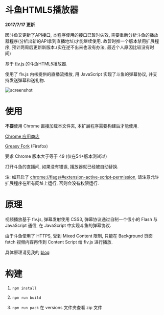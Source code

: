 # 斗鱼HTML5播放器

**2017/7/17 更新**

因斗鱼又更新了API接口, 本程序使用的接口已暂时失效, 需要重新分析斗鱼的播放器程序(分析出新的API拿到直播地址)才能继续使用. 故暂时推一个版本禁用扩展程序, 预计两周后更新新版本.(实在逆不出来也没有办法, 最近个人原因比较没有时间)


基于 [flv.js](https://github.com/Bilibili/flv.js) 的斗鱼HTML5播放器.

使用了 flv.js 内核提供的直播流播放, 用 JavaScript 实现了斗鱼的弹幕协议, 并支持发送弹幕和送礼物.

![screenshot](screenshot.jpg)

# 使用

**不要**使用 Chrome 直接加载本文件夹, 本扩展程序需要构建后才能使用.

[Chrome 应用商店](https://chrome.google.com/webstore/detail/hbocinidadgpnbcamhjgfbgiebhpnmfj)

[Greasy Fork](https://greasyfork.org/scripts/26901) (Firefox)

要求 Chrome 版本大于等于 49 (仅在54+版本测试过)

打开斗鱼的直播间, 如果没有错误, 播放器就已经被自动替换.

注: 如开启了 [chrome://flags/#extension-active-script-permission](chrome://flags/#extension-active-script-permission), 请注意允许扩展程序在所有网址上运行, 否则会没有权限运行.

# 原理

视频播放基于 flv.js, 弹幕发射使用 CSS3, 弹幕协议通过自制一个很小的 Flash 与 JavaScript 通信, 在 JavaScript 中实现斗鱼的弹幕协议.

由于斗鱼使用了 HTTPS, 受到 Mixed Content 限制, 只能在 Background 页面 fetch 视频内容再传到 Content Script 给 flv.js 进行播放.

具体原理请见我的 [blog](http://blog.imspace.cn/2016/10/29/DouyuHTML5Player/)

# 构建

1. `npm install`

2. `npm run build`

3. `npm run pack` 在 versions 文件夹查看 zip 文件
